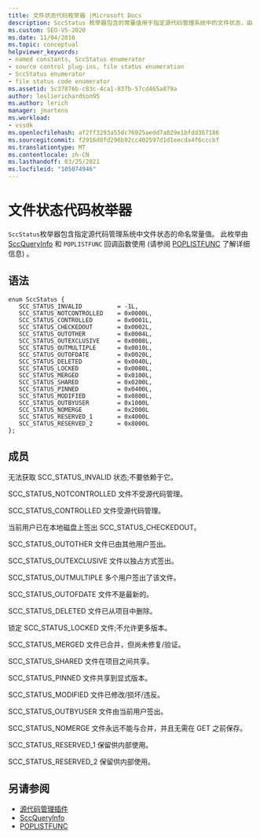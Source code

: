 ```yaml
---
title: 文件状态代码枚举器 |Microsoft Docs
description: SccStatus 枚举器包含的常量值用于指定源代码管理系统中的文件状态，由 SccQueryInfo 和 POPLISTFUNC 使用。
ms.custom: SEO-VS-2020
ms.date: 11/04/2016
ms.topic: conceptual
helpviewer_keywords:
- named constants, SccStatus enumerator
- source control plug-ins, file status enumeration
- SccStatus enumerator
- file status code enumerator
ms.assetid: 5c37876b-c83c-4ca1-837b-57cd465a879a
author: leslierichardson95
ms.author: lerich
manager: jmartens
ms.workload:
- vssdk
ms.openlocfilehash: af2ff3293a55dc76925aedd7a029e1bfdd367186
ms.sourcegitcommit: f2916d8fd296b92cc402597d1d1eecda4f6cccbf
ms.translationtype: MT
ms.contentlocale: zh-CN
ms.lasthandoff: 03/25/2021
ms.locfileid: "105074946"
---
```

# <a name="file-status-code-enumerator"></a>文件状态代码枚举器
`SccStatus`枚举器包含指定源代码管理系统中文件状态的命名常量值。 此枚举由 [SccQueryInfo](../extensibility/sccqueryinfo-function.md) 和 `POPLISTFUNC` 回调函数使用 (请参阅 [POPLISTFUNC](../extensibility/poplistfunc.md) 了解详细信息) 。

## <a name="syntax"></a>语法

```
enum SccStatus {
   SCC_STATUS_INVALID          = -1L,
   SCC_STATUS_NOTCONTROLLED    = 0x0000L,
   SCC_STATUS_CONTROLLED       = 0x0001L,
   SCC_STATUS_CHECKEDOUT       = 0x0002L,
   SCC_STATUS_OUTOTHER         = 0x0004L,
   SCC_STATUS_OUTEXCLUSIVE     = 0x0008L,
   SCC_STATUS_OUTMULTIPLE      = 0x0010L,
   SCC_STATUS_OUTOFDATE        = 0x0020L,
   SCC_STATUS_DELETED          = 0x0040L,
   SCC_STATUS_LOCKED           = 0x0080L,
   SCC_STATUS_MERGED           = 0x0100L,
   SCC_STATUS_SHARED           = 0x0200L,
   SCC_STATUS_PINNED           = 0x0400L,
   SCC_STATUS_MODIFIED         = 0x0800L,
   SCC_STATUS_OUTBYUSER        = 0x1000L
   SCC_STATUS_NOMERGE          = 0x2000L
   SCC_STATUS_RESERVED_1       = 0x4000L
   SCC_STATUS_RESERVED_2       = 0x8000L
};
```

## <a name="members"></a>成员
 无法获取 SCC_STATUS_INVALID 状态;不要依赖于它。

 SCC_STATUS_NOTCONTROLLED 文件不受源代码管理。

 SCC_STATUS_CONTROLLED 文件受源代码管理。

 当前用户已在本地磁盘上签出 SCC_STATUS_CHECKEDOUT。

 SCC_STATUS_OUTOTHER 文件已由其他用户签出。

 SCC_STATUS_OUTEXCLUSIVE 文件以独占方式签出。

 SCC_STATUS_OUTMULTIPLE 多个用户签出了该文件。

 SCC_STATUS_OUTOFDATE 文件不是最新的。

 SCC_STATUS_DELETED 文件已从项目中删除。

 锁定 SCC_STATUS_LOCKED 文件;不允许更多版本。

 SCC_STATUS_MERGED 文件已合并，但尚未修复/验证。

 SCC_STATUS_SHARED 文件在项目之间共享。

 SCC_STATUS_PINNED 文件共享到显式版本。

 SCC_STATUS_MODIFIED 文件已修改/损坏/违反。

 SCC_STATUS_OUTBYUSER 文件由当前用户签出。

 SCC_STATUS_NOMERGE 文件永远不能与合并，并且无需在 GET 之前保存。

 SCC_STATUS_RESERVED_1 保留供内部使用。

 SCC_STATUS_RESERVED_2 保留供内部使用。

## <a name="see-also"></a>另请参阅
- [源代码管理插件](../extensibility/source-control-plug-ins.md)
- [SccQueryInfo](../extensibility/sccqueryinfo-function.md)
- [POPLISTFUNC](../extensibility/poplistfunc.md)
